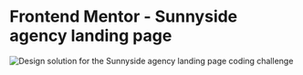 # Frontend Mentor - Sunnyside agency landing page

![Design solution for the Sunnyside agency landing page coding challenge](./design/desktop-solution.png)
